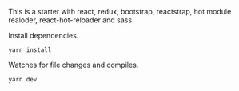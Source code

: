 
This is a starter with react, redux, bootstrap, reactstrap, hot module realoder, react-hot-reloader and sass.

Install dependencies.

`yarn install`

Watches for file changes and compiles.

`yarn dev`